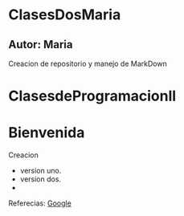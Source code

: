 # ClasesDosMaria
## Autor: Maria
Creacion de repositorio y manejo de MarkDown 
# ClasesdeProgramacionll
# Bienvenida
Creacion
- version uno.
- version dos.
- 
Referecias:
[Google](https://www.google.com)
